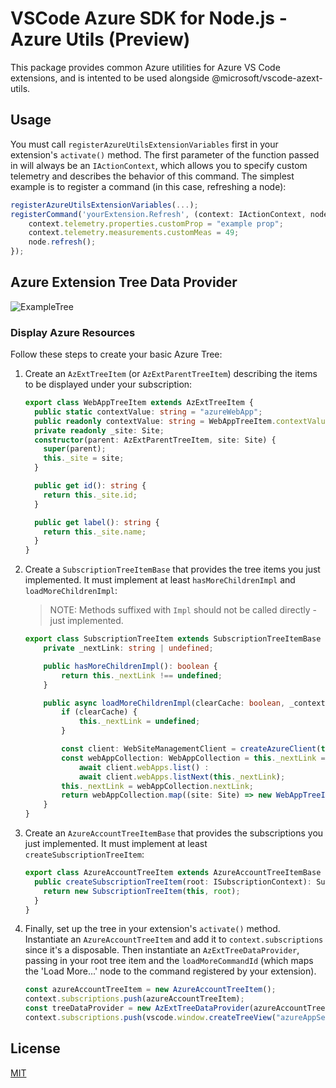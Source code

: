 # VSCode Azure SDK for Node.js - Azure Utils (Preview)

This package provides common Azure utilities for Azure VS Code extensions, and is intented to be used alongside @microsoft/vscode-azext-utils.

## Usage

You must call `registerAzureUtilsExtensionVariables` first in your extension's `activate()` method. The first parameter of the function passed in will always be an `IActionContext`, which allows you to specify custom telemetry and describes the behavior of this command. The simplest example is to register a command (in this case, refreshing a node):

```typescript
registerAzureUtilsExtensionVariables(...);
registerCommand('yourExtension.Refresh', (context: IActionContext, node: AzExtTreeItem) => {
    context.telemetry.properties.customProp = "example prop";
    context.telemetry.measurements.customMeas = 49;
    node.refresh();
});
```

## Azure Extension Tree Data Provider

![ExampleTree](resources/ExampleTree.png)

### Display Azure Resources

Follow these steps to create your basic Azure Tree:

1. Create an `AzExtTreeItem` (or `AzExtParentTreeItem`) describing the items to be displayed under your subscription:

   ```typescript
   export class WebAppTreeItem extends AzExtTreeItem {
     public static contextValue: string = "azureWebApp";
     public readonly contextValue: string = WebAppTreeItem.contextValue;
     private readonly _site: Site;
     constructor(parent: AzExtParentTreeItem, site: Site) {
       super(parent);
       this._site = site;
     }

     public get id(): string {
       return this._site.id;
     }

     public get label(): string {
       return this._site.name;
     }
   }
   ```

1. Create a `SubscriptionTreeItemBase` that provides the tree items you just implemented. It must implement at least `hasMoreChildrenImpl` and `loadMoreChildrenImpl`:

   > NOTE: Methods suffixed with `Impl` should not be called directly - just implemented.

   ```typescript
   export class SubscriptionTreeItem extends SubscriptionTreeItemBase {
       private _nextLink: string | undefined;

       public hasMoreChildrenImpl(): boolean {
           return this._nextLink !== undefined;
       }

       public async loadMoreChildrenImpl(clearCache: boolean, _context: IActionContext): Promise<WebAppTreeItem[]> {
           if (clearCache) {
               this._nextLink = undefined;
           }

           const client: WebSiteManagementClient = createAzureClient(this.root, WebSiteManagementClient);
           const webAppCollection: WebAppCollection = this._nextLink === undefined ?
               await client.webApps.list() :
               await client.webApps.listNext(this._nextLink);
           this._nextLink = webAppCollection.nextLink;
           return webAppCollection.map((site: Site) => new WebAppTreeItem(this, site)));
       }
   }
   ```

1. Create an `AzureAccountTreeItemBase` that provides the subscriptions you just implemented. It must implement at least `createSubscriptionTreeItem`:
   ```typescript
   export class AzureAccountTreeItem extends AzureAccountTreeItemBase {
     public createSubscriptionTreeItem(root: ISubscriptionContext): SubscriptionTreeItemBase {
       return new SubscriptionTreeItem(this, root);
     }
   }
   ```
1. Finally, set up the tree in your extension's `activate()` method. Instantiate an `AzureAccountTreeItem` and add it to `context.subscriptions` since it's a disposable. Then instantiate an `AzExtTreeDataProvider`, passing in your root tree item and the `loadMoreCommandId` (which maps the 'Load More...' node to the command registered by your extension).
   ```typescript
   const azureAccountTreeItem = new AzureAccountTreeItem();
   context.subscriptions.push(azureAccountTreeItem);
   const treeDataProvider = new AzExtTreeDataProvider(azureAccountTreeItem, "appService.loadMore");
   context.subscriptions.push(vscode.window.createTreeView("azureAppService", { treeDataProvider }));
   ```

## License

[MIT](LICENSE.md)
